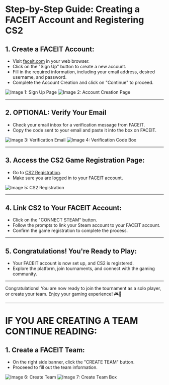 # Step-by-Step Guide: Creating a FACEIT Account and Registering CS2

## 1. **Create a FACEIT Account:**

   - Visit [faceit.com](https://www.faceit.com/en/signup) in your web browser.
   - Click on the "Sign Up" button to create a new account.
   - Fill in the required information, including your email address, desired username, and password.
   - Complete the Account Creation and click on "Continue" to proceed.

   ![Image 1: Sign Up Page](https://cdn.discordapp.com/attachments/688564775998980128/1174575610929094676/image.png?ex=656817c8&is=6555a2c8&hm=065943f5b5a99cc20f4ffbdcaee11f6665cae98e45a86342f8c3c0f74784f959&)
   ![Image 2: Account Creation Page](https://cdn.discordapp.com/attachments/688564775998980128/1174575925401243648/image.png?ex=65681813&is=6555a313&hm=c960f340a737d07d6886e479fda378bb05c9802e924398b82725b94560567594&)

---

## 2. **OPTIONAL: Verify Your Email**

   - Check your email inbox for a verification message from FACEIT.
   - Copy the code sent to your email and paste it into the box on FACEIT.

   ![Image 3: Verification Email](https://cdn.discordapp.com/attachments/688564775998980128/1174576295208820747/image.png?ex=6568186b&is=6555a36b&hm=36130202400a02adca4505892b8a7b7c08b00b118e26867430ea21750897fd00&)
   ![Image 4: Verification Code Box](https://cdn.discordapp.com/attachments/688564775998980128/1174576677716770877/image.png?ex=656818c6&is=6555a3c6&hm=a3772aa55463a16a56a74f9fec39691ee4dd08f1134bcf98d0722b053b51cd6c&)

---

## 3. **Access the CS2 Game Registration Page:**

   - Go to [CS2 Registration](https://www.faceit.com/en/register-game/cs2).
   - Make sure you are logged in to your FACEIT account.

   ![Image 5: CS2 Registration](https://cdn.discordapp.com/attachments/688564775998980128/1174576864027750400/image.png?ex=656818f2&is=6555a3f2&hm=1c235e260c8660ccf2c6964cf60af9561e4a046896627e1f61b8101a1dd90772&)

---

## 4. **Link CS2 to Your FACEIT Account:**

   - Click on the "CONNECT STEAM" button.
   - Follow the prompts to link your Steam account to your FACEIT account.
   - Confirm the game registration to complete the process.

---

## 5. **Congratulations! You're Ready to Play:**

   - Your FACEIT account is now set up, and CS2 is registered.
   - Explore the platform, join tournaments, and connect with the gaming community.
     
---

Congratulations! You are now ready to join the tournament as a solo player, or create your team. Enjoy your gaming experience! 🎮🚀

---

# IF YOU ARE CREATING A TEAM CONTINUE READING:

## 1. **Create a FACEIT Team:**

   - On the right side banner, click the "CREATE TEAM" button.
   - Proceeed to fill out the team information.

   ![Image 6: Create Team](https://cdn.discordapp.com/attachments/688564775998980128/1174578265059495997/image.png?ex=65681a40&is=6555a540&hm=4524074845cafa1c3c9b8665ec86afcf8d307ffaf1b68c42f83de2dd9abd7ff2&)
   ![Image 7: Create Team Box](https://cdn.discordapp.com/attachments/688564775998980128/1174578212257402931/image.png?ex=65681a34&is=6555a534&hm=97c4bfb4e5bc3cace886b1c0b19b4e51be2c331bd500e24f8aa2590011bc23cc&)
